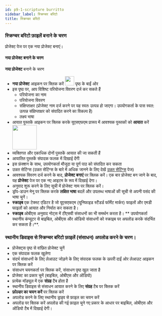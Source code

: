 ```yaml
---
id: p9-1-scripture burritto
sidebar_label: स्क्रिप्चर बरिटो
title: स्क्रिप्चर बरिटो
---
```

### स्क्रिप्चर बरिटो फ़ाइलें बनाने के चरण
प्रोजेक्ट पेज पर एक नया प्रोजेक्ट बनाएं।
#### नया प्रोजेक्ट बनाने के चरण
**नया प्रोजेक्ट** बनाने के चरण
- **नया प्रोजेक्ट** आइकन पर क्लिक करें <img src="/autographaAssetsV2/how-to/new-project.png" width="30px" alt=""/>  पृष्ठ के बाईं ओर
- इस पृष्ठ पर, आप विशिष्ट परियोजना विवरण दर्ज कर सकते हैं
   - परियोजना का नाम
   - परियोजना विवरण
   - संक्षिप्ताक्षर (प्रोजेक्ट नाम दर्ज करने पर यह स्वतः उत्पन्न हो जाएगा। उपयोगकर्ता के पास स्वत: उत्पन्न संक्षिप्ताक्षर को संपादित करने का विकल्प है)
   - लक्ष्य भाषा
- आयात पुस्तकें आइकन पर क्लिक करके यूएसएफएम प्रारूप में आवश्यक पुस्तकों को **आयात** करें <img src="/assets/importicc.png" width="80px" alt=""/>
- व्यक्तिगत और एकाधिक दोनों पुस्तकें आयात की जा सकती हैं
- आयातित पुस्तकें संपादक फलक में दिखाई देंगी
- इस फ़ंक्शन के साथ, उपयोगकर्ता मौजूदा या पूर्ण पाठ को संपादित कर सकता
- उन्नत सेटिंग्स (उन्नत सेटिंग्स के बारे में अधिक जानने के लिए देखें [उन्नत सेटिंग्स](./p2-2-advanced%20settings.md) पेज) 
- आवश्यक विवरण दर्ज करने के बाद, **प्रोजेक्ट बनाएं** पर क्लिक करें।
एक बार प्रोजेक्ट बन जाने के बाद, यह **प्रोजेक्ट** पेज पर एक नए आइटम के रूप में दिखाई देगा।
- अनुवाद शुरू करने के लिए सूची में प्रोजेक्ट नाम पर क्लिक करें।
- ड्रॉप-डाउन मेनू पर क्लिक करके **लक्षित भाषा** बदलें और उपलब्ध भाषाओं की सूची से अपनी पसंद की भाषा चुनें।
- **स्क्राइब** एक टेक्स्ट एडिटर है जो यूएसएफएम (यूनिफाइड स्टैंडर्ड फॉर्मेट मार्कर) फाइलों और एमडी फाइलों को आयात और निर्यात कर सकता है।
- **स्क्राइब** ओबीएस अनुवाद नोट्स में टीएसवी संसाधनों का भी समर्थन करता है।
** उपयोगकर्ता स्थानीय कंप्यूटर से बाइबिल, ओबीएस और ऑडियो संसाधनों को स्क्राइब पर अपलोड करके संदर्भित कर सकता है।**. 

### स्थानीय डिवाइस से स्क्रिप्चर बरिटो फ़ाइलें (संसाधन) अपलोड करने के चरण।
- प्रोजेक्ट्स पृष्ठ से वांछित प्रोजेक्ट चुनें
- एक संपादक फलक खुलेगा 
- संदर्भ संसाधनों के लिए लेआउट जोड़ने के लिए संपादक फलक के ऊपरी दाईं ओर लेआउट आइकन पर क्लिक करें
- संसाधन चयनकर्ता पर क्लिक करें, संसाधन पृष्ठ खुल जाता है
- प्रोजेक्ट का प्रकार चुनें (बाइबिल, ओबीएस और ऑडियो)
- प्रत्येक मॉड्यूल में एक **संग्रह** टैब होता है
- स्थानीय डिवाइस से संसाधन आयात करने के लिए **संग्रह** टैब पर क्लिक करें
- **फ़ोल्डर का चयन करें** पर क्लिक करें
- अपलोड करने के लिए स्थानीय ड्राइव से फ़ाइल का चयन करें
- अपलोड पर क्लिक करें 
अपलोड की गई फ़ाइल चुने गए प्रकार के आधार पर बाइबिल, ओबीएस और ऑडियो टैब में दिखाई देगी।
 